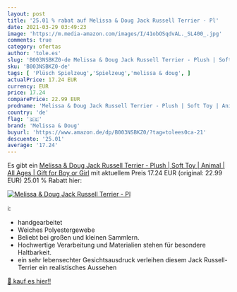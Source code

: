 ```yaml
---
layout: post
title: '25.01 % rabat auf Melissa & Doug Jack Russell Terrier - Pl'
date: 2021-03-29 03:49:23
image: 'https://m.media-amazon.com/images/I/41obOSqdvAL._SL400_.jpg'
comments: true
category: ofertas
author: 'tole.es'
slug: 'B003NSBKZ0-de Melissa & Doug Jack Russell Terrier - Plush | Soft Toy |...'
sku: 'B003NSBKZ0-de'
tags: [ 'Plüsch Spielzeug','Spielzeug','melissa & doug', ]
actualPrice: 17.24 EUR
currency: EUR
price: 17.24
comparePrice: 22.99 EUR
prodname: 'Melissa & Doug Jack Russell Terrier - Plush | Soft Toy | Animal | All Ages | Gift for Boy or Girl'
country: 'de'
flag: '🇩🇪'
brand: 'Melissa & Doug'
buyurl: 'https://www.amazon.de/dp/B003NSBKZ0/?tag=tolees0ca-21'
descuento: '25.01'
average: '17.24'
---
```


Es gibt ein [Melissa & Doug Jack Russell Terrier - Plush | Soft Toy | Animal | All Ages | Gift for Boy or Girl](https://www.amazon.de/dp/B003NSBKZ0/?tag=tolees0ca-21) mit aktuellem Preis 17.24 EUR (original: 22.99 EUR) 25.01 % Rabatt hier:

[![Melissa & Doug Jack Russell Terrier - Pl](https://m.media-amazon.com/images/I/41obOSqdvAL._SL400_.jpg)](https://www.amazon.de/dp/B003NSBKZ0/?tag=tolees0ca-21)

ℹ️:

- handgearbeitet
- Weiches Polyestergewebe
- Beliebt bei großen und kleinen Sammlern.
- Hochwertige Verarbeitung und Materialien stehen für besondere Haltbarkeit.
- ein sehr lebensechter Gesichtsausdruck verleihen diesem Jack Russell-Terrier ein realistisches Aussehen

[🛒 kauf es hier!!](https://www.amazon.de/dp/B003NSBKZ0/?tag=tolees0ca-21)

